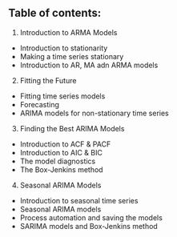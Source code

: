 
## Table of contents:
1. Introduction to ARMA Models
* Introduction to stationarity
* Making a time series stationary
* Introduction to AR, MA adn ARMA models

2. Fitting the Future
* Fitting time series models
* Forecasting
* ARIMA models for non-stationary time series

3. Finding the Best ARIMA Models
* Introduction to ACF & PACF
* Introduction to AIC & BIC
* The model diagnostics 
* The Box-Jenkins method

4. Seasonal ARIMA Models
* Introduction to seasonal time series 
* Seasonal ARIMA models
* Process automation and saving the models
* SARIMA models and Box-Jenkins method
